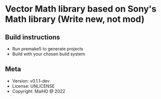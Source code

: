 # Vector Math library based on Sony's Math library (Write new, not mod)

## Build instructions
- Run premake5 to generate projects
- Build with your chosen build system

## Meta
- Version: v0.1.1-dev
- License: UNLICENSE
- Copyright: MaiHD @ 2022